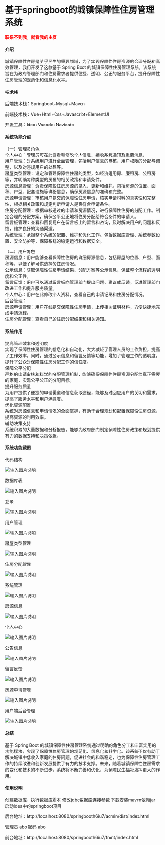 # 基于springboot的城镇保障性住房管理系统

<h4 style='color:red'>联系不到我，就看我的主页 </h4> 
 
#### 介绍

城镇保障性住房是关乎民生的重要领域，为了实现保障性住房资源的合理分配和高效管理，我们开发了这款基于 Spring Boot 的城镇保障性住房管理系统。该系统旨在为政府管理部门和住房需求者提供便捷、透明、公正的服务平台，提升保障性住房管理的规范化和信息化水平。

#### 技术栈

后端技术栈：Springboot+Mysql+Maven

前端技术栈：Vue+Html+Css+Javascript+ElementUI

开发工具：Idea+Vscode+Navicate

#### 系统功能介绍

（一）管理员角色  
个人中心：管理员可在此查看和修改个人信息，接收系统通知及重要消息。  
用户管理：对系统用户进行全面管理，包括用户信息的审核、用户权限的分配与调整，以及对违规用户的处理等。  
房屋类型管理：设定和管理保障性住房的类型，如经济适用房、廉租房、公租房等，并明确每种类型的房屋的相关政策和申请条件。  
房源信息管理：负责保障性住房房源的录入、更新和维护。包括房源的位置、面积、户型、配套设施等详细信息，确保房源信息的准确和完整。  
房源申请管理：审核用户提交的保障性住房申请，核实申请材料的真实性和完整性，根据相关政策和规定判断申请人是否符合申请条件。  
住房分配管理：根据审核通过的申请和房源情况，进行保障性住房的分配工作。制定合理的分配方案，确保公平公正地将住房分配给符合条件的申请人。  
留言板管理：查看和回复用户在留言板上的留言和咨询，及时解决用户的问题和反馈，维护良好的沟通渠道。  
系统管理：承担整个系统的配置、维护和优化工作。包括数据库管理、系统参数设置、安全防护等，保障系统的稳定运行和数据安全。  

（二）用户角色  
房源信息：用户能够查看保障性住房的详细房源信息，包括房屋的位置、户型、面积等，以便了解可供选择的住房情况。  
公示信息：获取保障性住房申请结果、分配方案等公示信息，保证整个流程的透明度和公正性。  
留言反馈：用户可以通过留言板向管理部门提出问题、建议或反馈，促进管理部门改进工作和提升服务质量。  
个人中心：用户在此修改个人资料，查看自己的申请记录和住房分配情况。  
后台管理：  
房源申请管理：用户在线提交保障性住房申请，上传相关证明材料，方便快捷地完成申请流程。  
住房分配管理：查看自己的住房分配结果和相关通知。  

#### 系统作用

提高管理效率和透明度  
实现了保障性住房管理的信息化和自动化，大大减轻了管理人员的工作负担，提高了工作效率。同时，通过公示信息和留言反馈等功能，增加了管理工作的透明度，提升了公众对保障性住房分配工作的信任度。  
保障公平分配   
严格的申请审核和科学的分配管理机制，能够确保保障性住房资源分配给真正需要的家庭，实现公平公正的分配目标。  
提升服务质量  
为用户提供了便捷的申请渠道和信息获取途径，能够及时回应用户的关切和需求，提高了服务水平和用户满意度。  
优化资源配置  
系统对房源信息和申请情况的全面掌握，有助于合理规划和配置保障性住房资源，提高资源的利用效率。  
辅助决策支持  
系统积累的大量数据和分析报告，能够为政府部门制定保障性住房政策和规划提供有力的数据支持和决策依据。  

#### 系统功能截图

代码结构

![输入图片说明](images/bcd1b0677e23680ff42ce1ed6f3bdc4.png)

数据库表

![输入图片说明](images/1ddf0b12ef4849993418da32fffa10e.png)

登录

![输入图片说明](images/04b4196d1709aebf6dfb90c143d10f7.png)

用户管理

![输入图片说明](images/738d77db39b1aedc2d046e55a34b56d.png)

房屋类型管理

![输入图片说明](images/080b88ae325e837873864003c0bee78.png)

住房分配管理

![输入图片说明](images/4cf95a3b09aba6285add9ef07f0b98b.png)

系统管理

![输入图片说明](images/fb208413e6d62fdb39d397c77b71fb0.png)

房源信息

![输入图片说明](images/4586f9a14e7f250adee3551b9da3716.png)

个人中心

![输入图片说明](images/55e9a688ca9df8a04678239b07a1e50.png)

公告信息

![输入图片说明](images/7d6122546112bf0e04f0be7eb4203f7.png)

留言反馈

![输入图片说明](images/d8921b874dbaff7ea09dbbcb8a40e2e.png)

房源申请管理

![输入图片说明](images/55109fea61fa06dafa4dc9cd7415baf.png)

用户端后台管理

![输入图片说明](images/0946a44bf79f86f7b44cc6154d15bc7.png)

#### 总结

基于 Spring Boot 的城镇保障性住房管理系统通过明确的角色分工和丰富实用的功能模块，实现了保障性住房管理的规范化、信息化和科学化。该系统不仅有助于解决城镇中低收入家庭的住房问题，促进社会的和谐稳定，也为保障性住房管理工作的持续改进和创新发展提供了有力的技术支撑。未来，随着城镇保障性住房需求的变化和技术的不断进步，系统将不断完善和优化，为保障民生福祉发挥更大的作用。

#### 使用说明

创建数据库，执行数据库脚本 修改jdbc数据库连接参数 下载安装maven依赖jar 启动idea中的springboot项目

后台地址：http://localhost:8080/springbooth6iu7/admin/dist/index.html

管理员  abo 密码 abo

前台地址：http://localhost:8080/springbooth6iu7/front/index.html